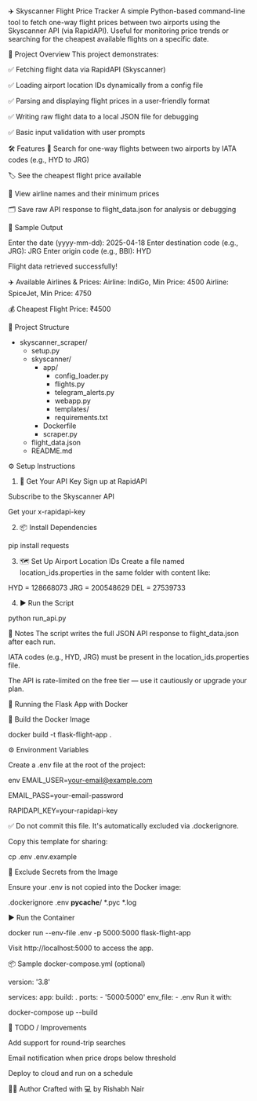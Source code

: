 ✈️ Skyscanner Flight Price Tracker
A simple Python-based command-line tool to fetch one-way flight prices between two airports using the Skyscanner API (via RapidAPI). Useful for monitoring price trends or searching for the cheapest available flights on a specific date.

📌 Project Overview
This project demonstrates:

✅ Fetching flight data via RapidAPI (Skyscanner)

✅ Loading airport location IDs dynamically from a config file

✅ Parsing and displaying flight prices in a user-friendly format

✅ Writing raw flight data to a local JSON file for debugging

✅ Basic input validation with user prompts

🛠️ Features
🔎 Search for one-way flights between two airports by IATA codes (e.g., HYD to JRG)

🏷️ See the cheapest flight price available

🛫 View airline names and their minimum prices

🗂️ Save raw API response to flight_data.json for analysis or debugging

🧪 Sample Output

Enter the date (yyyy-mm-dd): 2025-04-18
Enter destination code (e.g., JRG): JRG
Enter origin code (e.g., BBI): HYD

Flight data retrieved successfully!

✈️ Available Airlines & Prices:
Airline: IndiGo, Min Price: 4500
Airline: SpiceJet, Min Price: 4750

💰 Cheapest Flight Price: ₹4500

📁 Project Structure

- skyscanner_scraper/
  - setup.py
  - skyscanner/
    - app/
      - config_loader.py
      - flights.py
      - telegram_alerts.py
      - webapp.py
      - templates/
      - requirements.txt
    - Dockerfile
    - scraper.py
  - flight_data.json
  - README.md
  
⚙️ Setup Instructions
1. 🔑 Get Your API Key
Sign up at RapidAPI

Subscribe to the Skyscanner API

Get your x-rapidapi-key

2. 📦 Install Dependencies

pip install requests

3. 🗺️ Set Up Airport Location IDs
Create a file named location_ids.properties in the same folder with content like:

HYD = 128668073
JRG = 200548629
DEL = 27539733

4. ▶️ Run the Script

python run_api.py

📝 Notes
The script writes the full JSON API response to flight_data.json after each run.

IATA codes (e.g., HYD, JRG) must be present in the location_ids.properties file.

The API is rate-limited on the free tier — use it cautiously or upgrade your plan.

🚀 Running the Flask App with Docker

🐳 Build the Docker Image
  
  docker build -t flask-flight-app .


⚙️ Environment Variables

Create a .env file at the root of the project:

env
EMAIL_USER=your-email@example.com

EMAIL_PASS=your-email-password

RAPIDAPI_KEY=your-rapidapi-key

✅ Do not commit this file. It's automatically excluded via .dockerignore.

Copy this template for sharing:

cp .env .env.example

🛑 Exclude Secrets from the Image

Ensure your .env is not copied into the Docker image:

.dockerignore
.env
__pycache__/
*.pyc
*.log

▶️ Run the Container

docker run --env-file .env -p 5000:5000 flask-flight-app

Visit http://localhost:5000 to access the app.

📦 Sample docker-compose.yml (optional)

version: '3.8'

services:
  app:
    build: .
    ports:
      - '5000:5000'
    env_file:
      - .env
Run it with:

docker-compose up --build

📌 TODO / Improvements

 Add support for round-trip searches

 Email notification when price drops below threshold

 Deploy to cloud and run on a schedule

🧑‍💻 Author
Crafted with 💻 by Rishabh Nair

